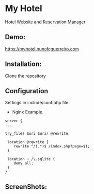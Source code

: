 # My Hotel
 Hotel Website and Reservation Manager



## Demo:
 https://myhotel.nunofcguerreiro.com



## Installation:
 Clone the repository
 
 
  
## Configuration
 Settings in include/conf.php file.

 - Nginx Example.
```
server {
...

try_files $uri $uri/ @rewrite;

 location @rewrite {
    rewrite ^/(.*)$ /index.php?page=$1;
 }

 location ~ /\.sqlite {
    deny all;
 }
}

``` 



## ScreenShots:






